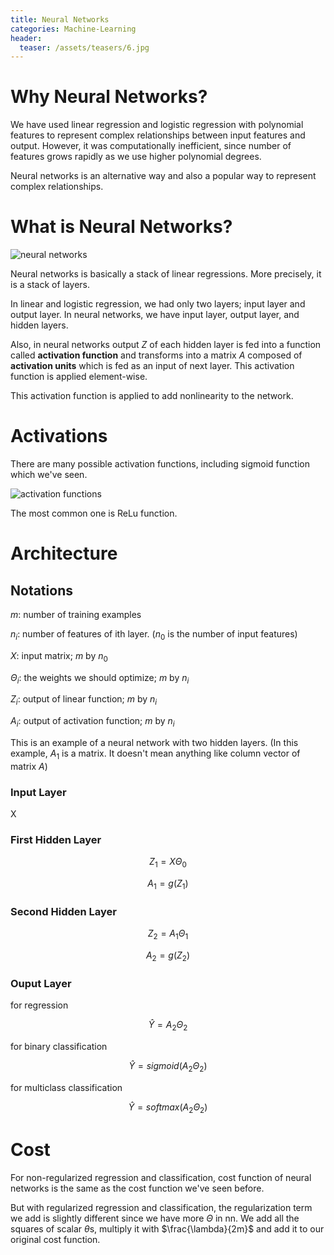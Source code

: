 ```yaml
---
title: Neural Networks
categories: Machine-Learning
header:
  teaser: /assets/teasers/6.jpg
---
```


# Why Neural Networks?

We have used linear regression and logistic regression with polynomial features to represent complex relationships between input features and output. However, it was computationally inefficient, since number of features grows rapidly as we use higher polynomial degrees.

Neural networks is an alternative way and also a popular way to represent complex relationships.

# What is Neural Networks?

![neural networks](https://lh3.googleusercontent.com/YqtV9cUDq8pA8F2keNh-iRfm_pRWFYZZWGO46MpKKSZqke8SxRTUyeoosP9rQ1Okhj8_V7Dw-VAww5VLW47HYoAkX8cHlewqSVNNxDdwY8Mu6gL4v27AlXwKhEkUuwP_wtexTi7B0A=w2400)

Neural networks is basically a stack of linear regressions. More precisely, it is a stack of layers.

In linear and logistic regression, we had only two layers; input layer and output layer. In neural networks, we have input layer, output layer, and hidden layers.

Also, in neural networks output $Z$ of each hidden layer is fed into a function called **activation function** and transforms into a matrix $A$ composed of **activation units** which is fed as an input of next layer. This activation function is applied element-wise.

This activation function is applied to add nonlinearity to the network.

# Activations

There are many possible activation functions, including sigmoid function which we've seen.

![activation functions](https://lh3.googleusercontent.com/he2WkslTRVYOMpuHUwfe_8YVvQdHJ8Tps806yUri2GIksp84V2WUAduYDe3-whBy_6nn_mecCWMfpJdd_iQY9EoZ7PyDPQnQ1OyTMCDZr3lVghQ5t4iam68K1bafXpOzbHVu3dMTag=w2400)

The most common one is ReLu function.

# Architecture

## Notations

$m$: number of training examples

$n_i$: number of features of ith layer. ($n_0$ is the number of input features)

$X$: input matrix; $m$ by $n_0$

$\Theta_i$: the weights we should optimize; $m$ by $n_i$

$Z_i$: output of linear function; $m$ by $n_i$

$A_i$: output of activation function; $m$ by $n_i$

This is an example of a neural network with two hidden layers.
(In this example, $A_1$ is a matrix. It doesn't mean anything like column vector of matrix $A$)

### Input Layer

X

### First Hidden Layer

$$ Z_1 = X\Theta_0 $$

$$ A_1 = g(Z_1) $$

### Second Hidden Layer

$$ Z_2 = A_1\Theta_1 $$

$$ A_2 = g(Z_2) $$

### Ouput Layer

for regression

$$ \hat{Y}=A_2\Theta_2$$

for binary classification

$$ \hat{Y}=sigmoid(A_2\Theta_2) $$

for multiclass classification

$$ \hat{Y}=softmax(A_2\Theta_2) $$

# Cost

For non-regularized regression and classification, cost function of neural networks is the same as the cost function we've seen before.

But with regularized regression and classification, the regularization term we add is slightly different since we have more $\Theta$ in nn. We add all the squares of scalar $\theta$s, multiply it with $\frac{\lambda}{2m}$ and add it to our original cost function.
